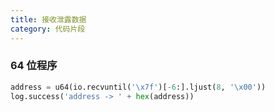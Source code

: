 ```yaml
---
title: 接收泄露数据
category: 代码片段
---
```

### 64 位程序

```python
address = u64(io.recvuntil('\x7f')[-6:].ljust(8, '\x00'))
log.success('address -> ' + hex(address))
```

